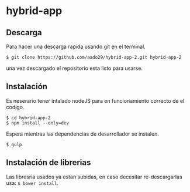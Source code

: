 # hybrid-app

## Descarga

Para hacer una descarga rapida usando git en el terminal.

```
$ git clone https://github.com/aado29/hybrid-app-2.git hybrid-app-2
```

una vez descargado el repositorio esta listo para usarse.

## Instalación

Es neserario tener intalado nodeJS para en funcionamiento correcto de el codigo.

```
$ cd hybrid-app-2
$ npm install --only=dev
```

Espera mientras las dependencias de desarrollador se instalen.

```
$ gulp
```

## Instalación de librerias

Las libresria usados ya estan subidas, en caso decesitar re-descargarlas usa: `$ bower install`.
